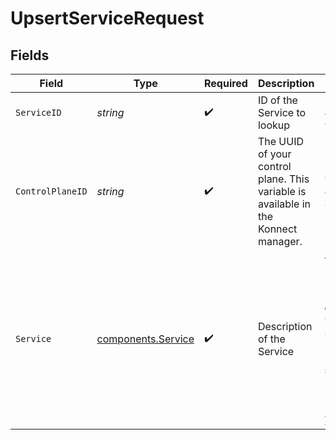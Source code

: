 # UpsertServiceRequest


## Fields

| Field                                                                                                                                                | Type                                                                                                                                                 | Required                                                                                                                                             | Description                                                                                                                                          | Example                                                                                                                                              |
| ---------------------------------------------------------------------------------------------------------------------------------------------------- | ---------------------------------------------------------------------------------------------------------------------------------------------------- | ---------------------------------------------------------------------------------------------------------------------------------------------------- | ---------------------------------------------------------------------------------------------------------------------------------------------------- | ---------------------------------------------------------------------------------------------------------------------------------------------------- |
| `ServiceID`                                                                                                                                          | *string*                                                                                                                                             | :heavy_check_mark:                                                                                                                                   | ID of the Service to lookup                                                                                                                          | 7fca84d6-7d37-4a74-a7b0-93e576089a41                                                                                                                 |
| `ControlPlaneID`                                                                                                                                     | *string*                                                                                                                                             | :heavy_check_mark:                                                                                                                                   | The UUID of your control plane. This variable is available in the Konnect manager.                                                                   | 9524ec7d-36d9-465d-a8c5-83a3c9390458                                                                                                                 |
| `Service`                                                                                                                                            | [components.Service](../../models/components/service.md)                                                                                             | :heavy_check_mark:                                                                                                                                   | Description of the Service                                                                                                                           | {<br/>"host": "example.internal",<br/>"id": "49fd316e-c457-481c-9fc7-8079153e4f3c",<br/>"name": "example-service",<br/>"path": "/",<br/>"port": 80,<br/>"protocol": "http"<br/>} |